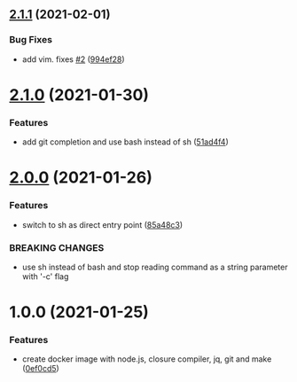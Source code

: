 ## [2.1.1](https://github.com/customcommander/webdev/compare/v2.1.0...v2.1.1) (2021-02-01)


### Bug Fixes

* add vim. fixes [#2](https://github.com/customcommander/webdev/issues/2) ([994ef28](https://github.com/customcommander/webdev/commit/994ef285ad07c3cd521d867247e4575a39abd000))

# [2.1.0](https://github.com/customcommander/webdev/compare/v2.0.0...v2.1.0) (2021-01-30)


### Features

* add git completion and use bash instead of sh ([51ad4f4](https://github.com/customcommander/webdev/commit/51ad4f4360fc0cc426753844dd562fe338256952))

# [2.0.0](https://github.com/customcommander/webdev/compare/v1.0.0...v2.0.0) (2021-01-26)


### Features

* switch to sh as direct entry point ([85a48c3](https://github.com/customcommander/webdev/commit/85a48c34feb252534059f3285026684acab0d61f))


### BREAKING CHANGES

* use sh instead of bash and stop reading command
as a string parameter with '-c' flag

# 1.0.0 (2021-01-25)


### Features

* create docker image with node.js, closure compiler, jq, git and make ([0ef0cd5](https://github.com/customcommander/webdev/commit/0ef0cd5784a4583b7aeb28179c08eb64e13d7f89))
